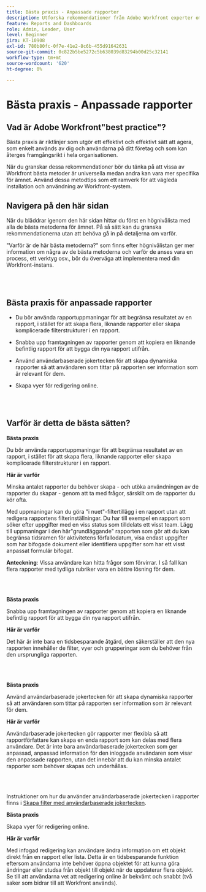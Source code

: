 ```yaml
---
title: Bästa praxis - Anpassade rapporter
description: Utforska rekommendationer från Adobe Workfront experter om hur man skapar, hanterar och använder Workfront anpassade rapporter.
feature: Reports and Dashboards
role: Admin, Leader, User
level: Beginner
jira: KT-10908
exl-id: 780b80fc-0f7e-41e2-8c6b-455d91642631
source-git-commit: 0c822b5be5272c5b638039d83294b00d25c32141
workflow-type: tm+mt
source-wordcount: '620'
ht-degree: 0%

---
```


# Bästa praxis - Anpassade rapporter

## Vad är Adobe Workfront&quot;best practice&quot;?

Bästa praxis är riktlinjer som utgör ett effektivt och effektivt sätt att agera, som enkelt används av dig och användarna på ditt företag och som kan återges framgångsrikt i hela organisationen.

När du granskar dessa rekommendationer bör du tänka på att vissa av Workfront bästa metoder är universella medan andra kan vara mer specifika för ämnet. Använd dessa metodtips som ett ramverk för att vägleda installation och användning av Workfront-system.

## Navigera på den här sidan

När du bläddrar igenom den här sidan hittar du först en högnivålista med alla de bästa metoderna för ämnet. På så sätt kan du granska rekommendationerna utan att behöva gå in på detaljerna om varför.

&quot;Varför är de här bästa metoderna?&quot; som finns efter högnivålistan ger mer information om några av de bästa metoderna och varför de anses vara en process, ett verktyg osv., bör du överväga att implementera med din Workfront-instans.

</br>
</br>

## Bästa praxis för anpassade rapporter

* Du bör använda rapportuppmaningar för att begränsa resultatet av en rapport, i stället för att skapa flera, liknande rapporter eller skapa komplicerade filterstrukturer i en rapport.

* Snabba upp framtagningen av rapporter genom att kopiera en liknande befintlig rapport för att bygga din nya rapport utifrån.

* Använd användarbaserade jokertecken för att skapa dynamiska rapporter så att användaren som tittar på rapporten ser information som är relevant för dem.

* Skapa vyer för redigering online.

</br>
</br>


## Varför är detta de bästa sätten?

**Bästa praxis**

Du bör använda rapportuppmaningar för att begränsa resultatet av en rapport, i stället för att skapa flera, liknande rapporter eller skapa komplicerade filterstrukturer i en rapport.


**Här är varför**

Minska antalet rapporter du behöver skapa - och utöka användningen av de rapporter du skapar - genom att ta med frågor, särskilt om de rapporter du kör ofta.

Med uppmaningar kan du göra &quot;i nuet&quot;-filtertillägg i en rapport utan att redigera rapportens filterinställningar. Du har till exempel en rapport som söker efter uppgifter med en viss status som tilldelats ett visst team. Lägg till uppmaningar i den här&quot;grundläggande&quot; rapporten som gör att du kan begränsa tidsramen för aktivitetens förfallodatum, visa endast uppgifter som har bifogade dokument eller identifiera uppgifter som har ett visst anpassat formulär bifogat.


**Anteckning**: Vissa användare kan hitta frågor som förvirrar. I så fall kan flera rapporter med tydliga rubriker vara en bättre lösning för dem.


</br>
</br>

**Bästa praxis**

Snabba upp framtagningen av rapporter genom att kopiera en liknande befintlig rapport för att bygga din nya rapport utifrån.

**Här är varför**

Det här är inte bara en tidsbesparande åtgärd, den säkerställer att den nya rapporten innehåller de filter, vyer och grupperingar som du behöver från den ursprungliga rapporten.

</br>
</br>

**Bästa praxis**

Använd användarbaserade jokertecken för att skapa dynamiska rapporter så att användaren som tittar på rapporten ser information som är relevant för dem.

**Här är varför**

Användarbaserade jokertecken gör rapporter mer flexibla så att rapportförfattare kan skapa en enda rapport som kan delas med flera användare. Det är inte bara användarbaserade jokertecken som ger anpassad, anpassad information för den inloggade användaren som visar den anpassade rapporten, utan det innebär att du kan minska antalet rapporter som behöver skapas och underhållas.

</br>
</br>

Instruktioner om hur du använder användarbaserade jokertecken i rapporter finns i [Skapa filter med användarbaserade jokertecken](https://experienceleague.adobe.com/docs/workfront-learn/tutorials-workfront/reporting/intermediate-reporting/create-filters-with-user-based-wildcards.html).

**Bästa praxis**

Skapa vyer för redigering online.

**Här är varför**

Med infogad redigering kan användare ändra information om ett objekt direkt från en rapport eller lista. Detta är en tidsbesparande funktion eftersom användarna inte behöver öppna objektet för att kunna göra ändringar eller studsa från objekt till objekt när de uppdaterar flera objekt. Se till att användarna vet att redigering online är bekvämt och snabbt (två saker som bidrar till att Workfront används).
